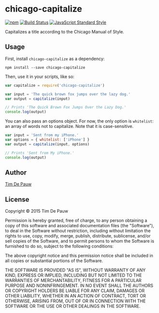 # chicago-capitalize

[![npm](https://img.shields.io/npm/v/chicago-capitalize.svg)](https://www.npmjs.com/package/chicago-capitalize) [![Build Status](https://img.shields.io/travis/timdp/chicago-capitalize.svg)](https://travis-ci.org/timdp/chicago-capitalize) [![JavaScript Standard Style](https://img.shields.io/badge/code%20style-standard-brightgreen.svg)](https://github.com/feross/standard)

Capitalizes a title according to the Chicago Manual of Style.

## Usage

First, install `chicago-capitalize` as a dependency:

```shell
npm install --save chicago-capitalize
```

Then, use it in your scripts, like so:

```js
var capitalize = require('chicago-capitalize')

var input = 'The quick brown fox jumps over the lazy dog.'
var output = capitalize(input)

// Prints 'The Quick Brown Fox Jumps Over the Lazy Dog.'
console.log(output)
```

You can also pass an options object. For now, the only option is `whitelist`:
an array of words not to capitalize. Note that it is case-sensitive.

```js
var input = 'Sent from my iPhone.'
var options = { whitelist: ['iPhone'] }
var output = capitalize(input, options)

// Prints 'Sent from My iPhone.'
console.log(output)
```

## Author

[Tim De Pauw](https://tmdpw.eu/)

## License

Copyright &copy; 2015 Tim De Pauw

Permission is hereby granted, free of charge, to any person obtaining a copy
of this software and associated documentation files (the "Software"), to deal
in the Software without restriction, including without limitation the rights
to use, copy, modify, merge, publish, distribute, sublicense, and/or sell
copies of the Software, and to permit persons to whom the Software is
furnished to do so, subject to the following conditions:

The above copyright notice and this permission notice shall be included in all
copies or substantial portions of the Software.

THE SOFTWARE IS PROVIDED "AS IS", WITHOUT WARRANTY OF ANY KIND, EXPRESS OR
IMPLIED, INCLUDING BUT NOT LIMITED TO THE WARRANTIES OF MERCHANTABILITY,
FITNESS FOR A PARTICULAR PURPOSE AND NONINFRINGEMENT. IN NO EVENT SHALL THE
AUTHORS OR COPYRIGHT HOLDERS BE LIABLE FOR ANY CLAIM, DAMAGES OR OTHER
LIABILITY, WHETHER IN AN ACTION OF CONTRACT, TORT OR OTHERWISE, ARISING FROM,
OUT OF OR IN CONNECTION WITH THE SOFTWARE OR THE USE OR OTHER DEALINGS IN THE
SOFTWARE.
